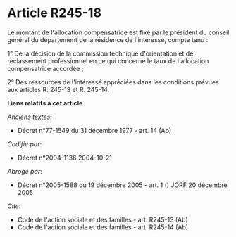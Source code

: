 # Article R245-18

Le montant de l'allocation compensatrice est fixé par le président du conseil général du département de la résidence de
l'intéressé, compte tenu :

1° De la décision de la commission technique d'orientation et de reclassement professionnel en ce qui concerne le taux de
l'allocation compensatrice accordée ;

2° Des ressources de l'intéressé appréciées dans les conditions prévues aux articles R. 245-13 et R. 245-14.

**Liens relatifs à cet article**

_Anciens textes_:

  - Décret n°77-1549 du 31 décembre 1977 - art. 14 (Ab)

_Codifié par_:

  - Décret n°2004-1136 2004-10-21

_Abrogé par_:

  - Décret n°2005-1588 du 19 décembre 2005 - art. 1 () JORF 20 décembre 2005

_Cite_:

  - Code de l'action sociale et des familles - art. R245-13 (Ab)
  - Code de l'action sociale et des familles - art. R245-14 (Ab)
